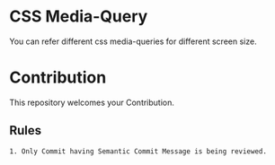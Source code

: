 # CSS Media-Query

You can refer different css media-queries for different screen size.

# Contribution

This repository welcomes your Contribution.

## Rules

    1. Only Commit having Semantic Commit Message is being reviewed.
